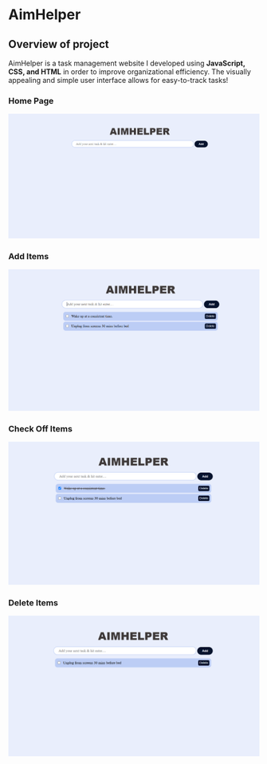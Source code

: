 # AimHelper

## Overview of project

AimHelper is a task management website I developed using **JavaScript, CSS, and HTML** in order to improve organizational efficiency. The visually appealing and simple user interface allows for easy-to-track tasks!

### Home Page
![Homepage](Image/HomePage.png)

### Add Items
![Add items](Image/additems.png)

### Check Off Items
![Check off items](Image/checkoffitems.png)

### Delete Items
![Delete items](Image/deleteitems.png)
